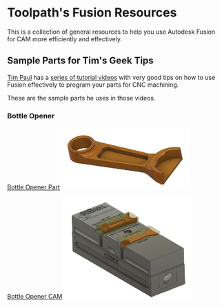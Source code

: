 # Toolpath's Fusion Resources 

This is a collection of general resources to help you use Autodesk Fusion for CAM more efficiently and effectively. 

## Sample Parts for Tim's Geek Tips

[Tim Paul](https://www.instagram.com/oneeartim/) has a [series of tutorial videos](https://www.youtube.com/playlist?list=PLcocll3ju6rRrETrExgh74gx3VYsOm-d0) with very good tips on how to use Fusion effectively to program your parts for CNC machining. 

These are the sample parts he uses in those videos. 

### Bottle Opener

[Bottle Opener Part](https://raw.githubusercontent.com/toolpath/fusion_resources/main/sample_parts/Bottle%20Opener%20Chamfer%20Time.f3d
)<img src="sample_parts/images/bottle_opener_part.png" alt="Bottle Opener Part" width="300">

[Bottle Opener CAM](https://raw.githubusercontent.com/toolpath/fusion_resources/tree/main/sample_parts/Bottle%20Opener%20CAM%20Assm.f3d
)<img src="sample_parts/images/bottle_opener_cam.png" alt="Bottle Opener CAM" width="300">





